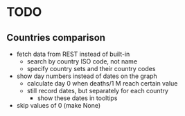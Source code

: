 # TODO

## Countries comparison

- fetch data from REST instead of built-in
    - search by country ISO code, not name
    - specify country sets and their country codes
- show day numbers instead of dates on the graph
    - calculate day 0 when deaths/1 M reach certain value
    - still record dates, but separately for each country
        - show these dates in tooltips
- skip values of 0 (make None)

